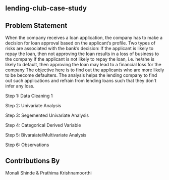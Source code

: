 ## lending-club-case-study

## Problem Statement

When the company receives a loan application, the company has to make a decision for loan approval based on the applicant’s profile. Two types of risks are associated with the bank’s decision: If the applicant is likely to repay the loan, then not approving the loan results in a loss of business to the company If the applicant is not likely to repay the loan, i.e. he/she is likely to default, then approving the loan may lead to a financial loss for the company The objective here is to find out the applicants who are more likely to be become defaulters. The analysis helps the lending company to find out such applications and refrain from lending loans such that they don't infer any loss.

Step 1: Data Cleaning 1

Step 2: Univariate Analysis

Step 3: Segemented Univariate Analysis

Step 4: Categorical Derived Variable

Step 5: Bivaraiate/Multivariate Analysis

Step 6: Observations

## Contributions By
Monali Shinde & Prathima Krishnamoorthi 
